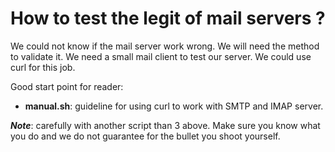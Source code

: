 # How to test the legit of mail servers ?

We could not know if the mail server work wrong. We will need the method to
validate it. We need a small mail client to test our server. We could use curl
for this job.

Good start point for reader:

- **manual.sh**: guideline for using curl to work with SMTP and IMAP server.

***Note***: carefully with another script than 3 above. Make sure you know what
you do and we do not guarantee for the bullet you shoot yourself.
